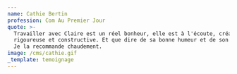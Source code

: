 ```yaml
---
name: Cathie Bertin
profession: Com Au Premier Jour
quote: >-
  Travailler avec Claire est un réel bonheur, elle est à l'écoute, créative,
  rigoureuse et constructive. Et que dire de sa bonne humeur et de son humour ?
  Je la recommande chaudement.
image: /cms/cathie.gif
_template: temoignage
---
```


